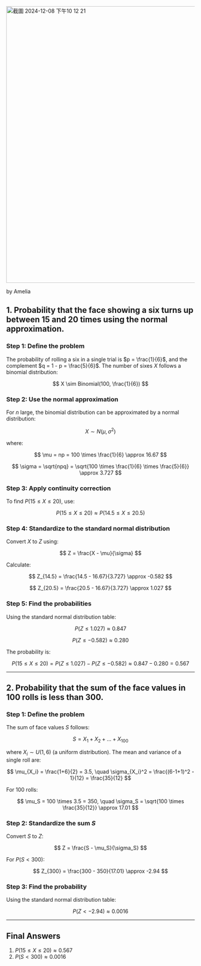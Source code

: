 <img width="737" alt="截圖 2024-12-08 下午10 12 21" src="https://github.com/user-attachments/assets/b4ff43b8-fb71-4cb9-894c-a18ef6d7f91c">

by Amelia

## **1. Probability that the face showing a six turns up between 15 and 20 times using the normal approximation.**

### **Step 1: Define the problem**
The probability of rolling a six in a single trial is $p = \frac{1}{6}$, and the complement $q = 1 - p = \frac{5}{6}$.
The number of sixes $X$ follows a binomial distribution:

$$
X \sim Binomial(100, \frac{1}{6})
$$

### **Step 2: Use the normal approximation**
For $n$ large, the binomial distribution can be approximated by a normal distribution:  

$$
X \sim N(\mu, \sigma^2)
$$

where:

$$
\mu = np = 100 \times \frac{1}{6} \approx 16.67 
$$

$$
\sigma = \sqrt{npq} = \sqrt{100 \times \frac{1}{6} \times \frac{5}{6}} \approx 3.727
$$

### **Step 3: Apply continuity correction**
To find $P(15 \leq X \leq 20)$, use:

$$
P(15 \leq X \leq 20) \approx P(14.5 \leq X \leq 20.5)
$$

### **Step 4: Standardize to the standard normal distribution**
Convert $X$ to $Z$ using:

$$
Z = \frac{X - \mu}{\sigma}
$$

Calculate:

$$
Z_{14.5} = \frac{14.5 - 16.67}{3.727} \approx -0.582
$$

$$
Z_{20.5} = \frac{20.5 - 16.67}{3.727} \approx 1.027
$$

### **Step 5: Find the probabilities**
Using the standard normal distribution table:

$$
P(Z \leq 1.027) \approx 0.847
$$
  
$$
P(Z \leq -0.582) \approx 0.280
$$

The probability is:

$$
P(15 \leq X \leq 20) = P(Z \leq 1.027) - P(Z \leq -0.582) \approx 0.847 - 0.280 = 0.567
$$

---

## **2. Probability that the sum of the face values in 100 rolls is less than 300.**

### **Step 1: Define the problem**
The sum of face values $S$ follows:

$$
S = X_1 + X_2 + \dots + X_{100}
$$

where $X_i \sim U(1, 6)$ (a uniform distribution).
The mean and variance of a single roll are:

$$
\mu_{X_i} = \frac{1+6}{2} = 3.5, \quad \sigma_{X_i}^2 = \frac{(6-1+1)^2 - 1}{12} = \frac{35}{12}
$$

For 100 rolls:

$$
\mu_S = 100 \times 3.5 = 350, \quad \sigma_S = \sqrt{100 \times \frac{35}{12}} \approx 17.01
$$

### **Step 2: Standardize the sum $S$**
Convert $S$ to $Z$:

$$
Z = \frac{S - \mu_S}{\sigma_S}
$$

For $P(S < 300)$:

$$
Z_{300} = \frac{300 - 350}{17.01} \approx -2.94
$$

### **Step 3: Find the probability**
Using the standard normal distribution table:

$$
P(Z < -2.94) \approx 0.0016
$$

---

## **Final Answers**
1. $P(15 \leq X \leq 20) \approx 0.567$  
2. $P(S < 300) \approx 0.0016$


